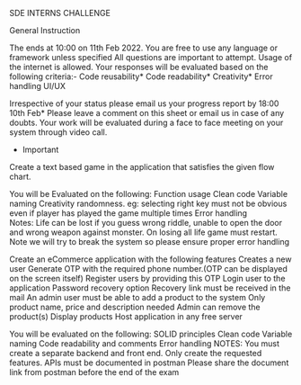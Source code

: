 SDE INTERNS CHALLENGE


General Instruction
	
The ends at 10:00 on 11th Feb 2022.
You are free to use any language or framework unless specified
All questions are important to attempt.
Usage of the internet is allowed.
Your responses will be evaluated based on the following criteria:-
Code reusability*
Code readability*
Creativity*
Error handling 
UI/UX

Irrespective of your status please email us your progress report by 18:00 10th Feb*
Please leave a comment on this sheet or email us in case of any doubts.
Your work will be evaluated during a face to face meeting on your system through video call. 

* Important





















Create a text based game in the application that satisfies the given flow chart. 



You will be Evaluated on the following:
Function usage
Clean code
Variable naming
Creativity
randomness. eg: selecting right key must not be obvious even if player has played the game multiple times
Error handling  
Notes:
Life can be lost if you guess wrong riddle, unable to open the door and wrong weapon against monster. On losing all life game must restart.
Note we will try to break the system so please ensure proper error handling


Create an eCommerce application with the following features
Creates a new user
Generate OTP with the required phone number.(OTP can be displayed on the screen itself)
Register users by providing this OTP
Login user to the application
Password recovery option
Recovery link must be received in the mail
An admin user must be able to add a product to the system
Only product name, price and description needed
Admin can remove the product(s)
Display products
Host application in any free server

You will be evaluated on the following:
SOLID principles
Clean code
Variable naming
Code readability and comments
Error handling
NOTES:
You must create a separate backend and front end.
Only create the requested features.
APIs must be documented in postman 
Please share the document link from postman before the end of the exam





